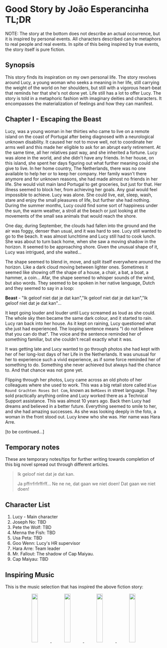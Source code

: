 # Good Story by João Esperancinha TL;DR

NOTE: The story at the bottom does not describe an actual occurrence, but it is inspired by personal events. All characters described can be metaphors to real people and real events. In spite of this being inspired by true events, the story itself is pure fiction.

## Synopsis

This story finds its inspiration on my own personal life. The story revolves around Lucy, a young woman who seeks a meaning in her life, still carrying the weight of the world on her shoulders, but still with a vigorous heart-beat that reminds her that she's not done yet. Life still has a lot to offer
Lucy.
The story is told in a metaphoric fashion with imaginary deities and characters. It encompasses the materialization of feelings and how they can manifest.

## Chapter I - Escaping the Beast

Lucy, was a young woman in her thirties who came to live on a remote island on the coast of Portugal after being diagnosed with a neurological unknown disability. It caused her not to move well, not to coordinate her arms well and this made her eligible to ask for an abrupt early retirement. At the
same time, all her relatives past way, and she inherited a fortune. Lucy was alone in the world, and she didn't have any friends. In her house, on this island, she spent her days figuring out what further meaning could she give to live. In her home country, The Netherlands, there was no one
available to help her or to keep her company. Her family wasn't there anymore and for unknown reasons, she had made almost no friends in her life. She would visit main land Portugal to get groceries, but just for that. Her illness seemed to block her, from achieving her goals. Any goal would feel
impossible to
achieve. Lucy was alone. She could live, eat, sleep, wash, stare and enjoy the small pleasures of life, but further she had nothing. During the summer months, Lucy could find some sort of happiness under the sun, the warm weather, a stroll at the beach or just looking at the movements of the small
sea animals that would reach the shore.

One day, during September, the clouds had fallen into the ground and the air was foggy, denser than usual, and it was hard to see. Lucy still wanted to go to the beach. It was almost lunchtime and Lucy still had to cook lunch. She was about to turn back home, when she saw a moving shadow in the
horizon. It seemed to be approaching shore. Given the unusual shape of it, Lucy was intrigued, and she waited...

The shape seemed to blend in, move, and split itself everywhere around the horizon. Like a dark cloud moving between lighter ones.
Sometimes it seemed like showing off the shape of a house, a chair, a bat, a boat, a hammer, a coin...
Afar, the shape seemed to whisper sounds of the wind, but also words. They seemed to be spoken in her native language, Dutch and they seemed to say in a loop:   

<b>Beast</b> - "Ik geloof niet dat je dat kan","Ik geloof niet dat je dat kan","Ik geloof niet dat je dat kan"...

It kept going louder and louder until Lucy screamed as loud as she could. The whole sky then became the same dark colour, and it started to rain. Lucy ran back into her house.
As it kept on raining, Lucy questioned what she just had experienced. The looping sentence means "I do not believe that you can do that". The voice and the sentence reminded her of something familiar, but she couldn't recall exactly what it was.

It was getting late and Lucy wanted to go through photos she had kept with her of her long-lost days of her Life in the Netherlands. It was unusual for her to experience such a vivid experience, as if some force reminded her of something to do. Something she never achieved but always had the chance to. And that chance was not gone yet.   

Flipping through her photos, Lucy came across an old photo of her colleagues where she used to work. This was a big retail store called `Blue Round Grachten Roses Dot Com`, known as `BeRGees` in street language. They sold practically anything online and Lucy worked there as a Technical Support assistance. This was almost 10 years ago.
Back then Lucy had dreams and believed in a better future. Everything seemed to smile to her, and she had amazing successes. As she was looking deeply in the foto, a woman in the front stood out. Lucy knew who she was.
Her name was Hara Arre.

[to be continued...]

## Temporary notes

These are temporary notes/tips for further writing towards completion of this big novel spread out through different articles.

> Ik geloof niet dat je dat kan.
>
> Ja pffrrfrfrffrff... Ne ne ne, dat gaan we niet doen! Dat gaan we niet doen!

## Character List

1. Lucy - Main character
2. Joseph No: TBD
3. Pete the Wolf: TBD
4. Menna the Fish: TBD
5. Usa Peta: TBD
6. Goo Wenn: Lucy's HR supervisor
7. Hara Arre: Team leader
8. Mr. Fallout: The shadow of Cap Maiyau.
9. Cap Maiyau: TBD

## Inspiring Music

This is the music selection that has inspired the above fiction story:

<div align="center">
      <a title="Röyksopp - What Else Is There ?" href="https://www.youtube.com/watch?v=ADBKdSCbmiM">
     <img 
          src="https://img.youtube.com/vi/ADBKdSCbmiM/0.jpg" 
          style="width:20%;">
      </a>
      <a title="Florence + The Machine - Never Let Me Go" href="https://www.youtube.com/watch?v=zMBTvuUlm98">
     <img 
          src="https://img.youtube.com/vi/zMBTvuUlm98/0.jpg" 
          style="width:20%;">
      </a>
      <a title="Hurt - Nine Inch Nails" href="https://www.youtube.com/watch?v=ZHd5f_HkT44">
     <img 
          src="https://img.youtube.com/vi/ZHd5f_HkT44/0.jpg" 
          style="width:20%;">
      </a>
      <a title="Metallica: Until It Sleeps (Official Music Video)" href="https://www.youtube.com/watch?v=eRV9uPr4Dz4">
     <img 
          src="https://img.youtube.com/vi/eRV9uPr4Dz4/0.jpg" 
          style="width:20%;">
      </a>
</div>
